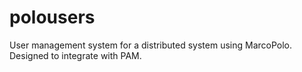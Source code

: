 # polousers

User management system for a distributed system using MarcoPolo. Designed to integrate with PAM.
